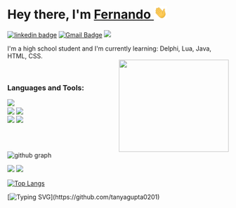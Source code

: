 <h1>Hey there, I'm <a  href="https://github.com/Fernando-F-F/">Fernando </a> <img  src="https://raw.githubusercontent.com/ABSphreak/ABSphreak/master/gifs/Hi.gif" width="30"></h1>

[![linkedin badge](https://img.shields.io/badge/tanyagupta0201-30302f?style=flat&logo=linkedin)](https://www.linkedin.com/in/tanyagupta0201)
[![Gmail Badge](https://img.shields.io/badge/tanyagupta.pg@gmail.com-30302f?style=flat&logo=Gmail&logoColor=red)](mailto:tanyagupta.pg@gmail.com)
<img src="https://komarev.com/ghpvc/?username=tanyagupta0201&style=plastic" />

I'm a high school student and I'm currently learning: Delphi, Lua, Java, HTML, CSS.  <br> 
<img align='right' src="http://cdn.lowgif.com/small/9cb12f51dffbaaa6-character-typing-by-vincent-mokuenko-dribbble.gif" width="250" height="210">


<br>

<h3 align="left">Languages and Tools:</h3>

<img src="https://img.shields.io/badge/Delphi-B22222?style=for-the-badge&logo=delphi&logoColor=white" /> </a>  
<img src="https://img.shields.io/badge/Lua-2C2D72?style=for-the-badge&logo=lua&logoColor=white" /> </a> 
<img src="https://img.shields.io/badge/Java-ED8B00?style=for-the-badge&logo=java&logoColor=white" /> </a>  
<img src="https://img.shields.io/badge/HTML5-E34F26?style=for-the-badge&logo=html5&logoColor=white" /> </a> 
<img src="https://img.shields.io/badge/CSS3-1572B6?style=for-the-badge&logo=css3&logoColor=white" /> </a>
  
</p>


<br>
<br>

![github graph](https://activity-graph.herokuapp.com/graph?username=tanyagupta0201&theme=react-dark)


<img src = "https://github-readme-streak-stats.herokuapp.com?user=tanyagupta0201&theme=dark&hide_border=false" width = 500>
<img src = "https://github-readme-stats.vercel.app/api?username=tanyagupta0201&show_icons=true&theme=dark" width = 500>



[![Top Langs](https://github-readme-stats.vercel.app/api/top-langs/?username=tanyagupta0201&theme=dark)](https://github.com/tanyagupta0201/github-readme-stats)

[![Typing SVG](https://readme-typing-svg.herokuapp.com/?lines=Thanks+For+Visiting!!&center=true&color="FF0000")](https://github.com/tanyagupta0201)






